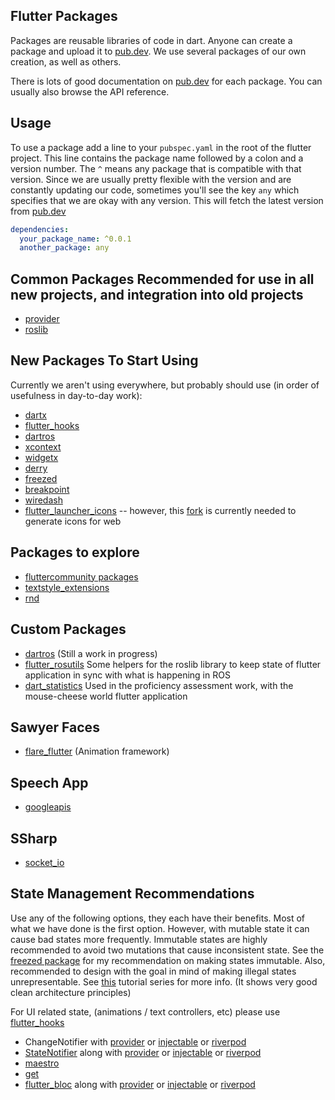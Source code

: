 ## Flutter Packages

Packages are reusable libraries of code in dart.
Anyone can create a package and upload it to [pub.dev](pub.dev).
We use several packages of our own creation, as well as others.

There is lots of good documentation on [pub.dev](pub.dev) for each package.
You can usually also browse the API reference.

## Usage

To use a package add a line to your `pubspec.yaml` in the root of the flutter project.
This line contains the package name followed by a colon and a version number.
The `^` means any package that is compatible with that version.
Since we are usually pretty flexible with the version and are constantly updating our code,
sometimes you'll see the key `any` which specifies that we are okay with any version. 
This will fetch the latest version from [pub.dev](pub.dev)

```yaml
dependencies:
  your_package_name: ^0.0.1
  another_package: any
```

## Common Packages Recommended for use in all new projects, and integration into old projects

* [provider](pub.dev/packages/provider)
* [roslib](pub.dev/packages/roslib)

## New Packages To Start Using
Currently we aren't using everywhere, but probably should use (in order of usefulness in day-to-day work):
* [dartx](pub.dev/packages/dartx)
* [flutter_hooks](pub.dev/packages/flutter_hooks)
* [dartros](pub.dev/packages/dartros)
* [xcontext](pub.dev/packages/xcontext)
* [widgetx](pub.dev/packages/widgetx)
* [derry](pub.dev/packages/derry)
* [freezed](pub.dev/packages/freezed)
* [breakpoint](pub.dev/packages/breakpoint)
* [wiredash](pub.dev/packages/wiredash)
* [flutter_launcher_icons](pub.dev/packages/flutter_launcher_icons) -- however, this [fork](https://github.com/personalizedrefrigerator/flutter_launcher_icons) is currently needed to generate icons for web
  
## Packages to explore
* [fluttercommunity packages](https://pub.dev/publishers/fluttercommunity.dev/packages) 
* [textstyle_extensions](https://pub.dev/packages/textstyle_extensions)
* [rnd](pub.dev/packages/rnd)


## Custom Packages
* [dartros](pub.dev/packages/dartros) (Still a work in progress)
* [flutter_rosutils](pub.dev/packages/flutter_rosutils) Some helpers for the roslib library to keep state of flutter application in sync with what is happening in ROS
* [dart_statistics](pub.dev/packages/dart_statistics) Used in the proficiency assessment work, with the mouse-cheese world flutter application

## Sawyer Faces
* [flare_flutter](pub.dev/packages/flare_flutter) (Animation framework)

## Speech App
* [googleapis](pub.dev/packages/googleapis)

## SSharp
* [socket_io](pub.dev/packages/socket_io)


## State Management Recommendations
Use any of the following options, they each have their benefits.
Most of what we have done is the first option. However, with mutable state it can cause bad states more frequently.
Immutable states are highly recommended to avoid two mutations that cause inconsistent state. 
See the [freezed package](pub.dev/packages/freezed) for my recommendation on making states immutable.
Also, recommended to design with the goal in mind of making illegal states unrepresentable. 
See [this](https://www.youtube.com/watch?v=RMiN59x3uH0&list=PLB6lc7nQ1n4iS5p-IezFFgqP6YvAJy84U) tutorial series for more info.
(It shows very good clean architecture principles) 

For UI related state, (animations / text controllers, etc) please use [flutter_hooks](pub.dev/packages/flutter_hooks)

* ChangeNotifier with [provider](pub.dev/packages/provider) or [injectable](pub.dev/packages/injectable) or [riverpod](pub.dev/packages/riverpod)
* [StateNotifier](pub.dev/packages/state_notifier) along with [provider](pub.dev/packages/provider) or [injectable](pub.dev/packages/injectable) or [riverpod](pub.dev/packages/riverpod)
* [maestro](pub.dev/packages/maestro)
* [get](pub.dev/packages/get)
* [flutter_bloc](pub.dev/packages/flutter_bloc) along with [provider](pub.dev/packages/provider) or [injectable](pub.dev/packages/injectable) or [riverpod](pub.dev/packages/riverpod)